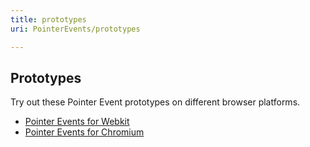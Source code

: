 ```yaml
---
title: prototypes
uri: PointerEvents/prototypes

---
```

## <span>Prototypes</span>

Try out these Pointer Event prototypes on different browser platforms.

-   [Pointer Events for Webkit](https://msopentech.com/blog/2013/02/21/almost-there-last-call-working-draft-for-the-w3c-pointer-events-specification/)
-   [Pointer Events for Chromium](http://appendto.com/blog/2013/02/prototype-chromium-build-with-support-for-ms-pointer-events/)
